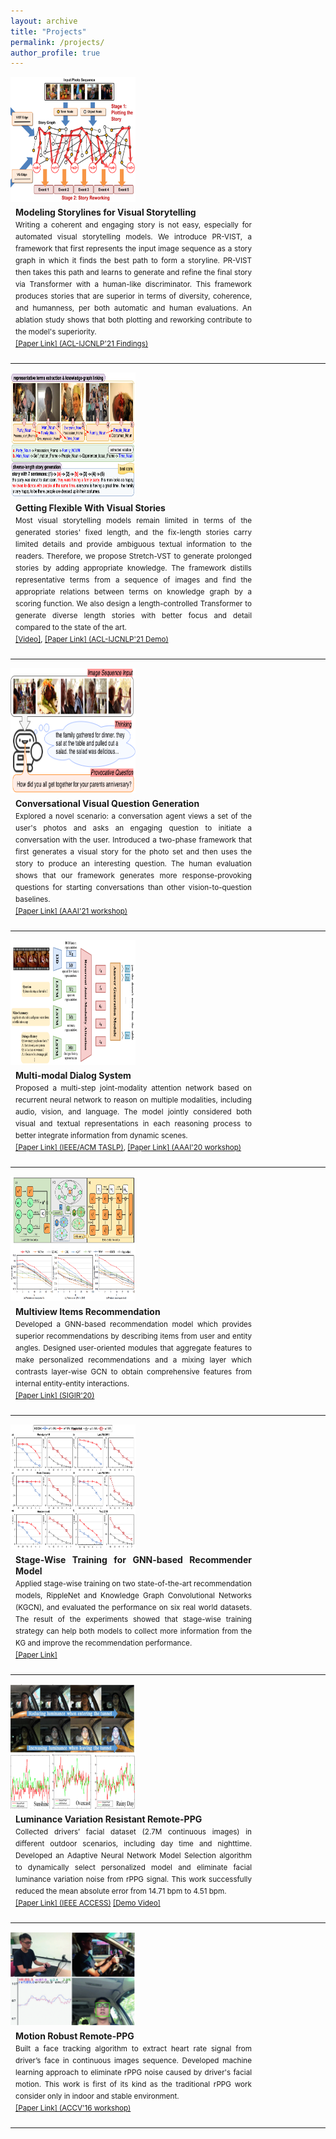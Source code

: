 ```yaml
---
layout: archive
title: "Projects"
permalink: /projects/
author_profile: true
---
```


<div style="float:left">
<img class="logoImg amplifyImg" src="/images/ACL.png" align="left" width="200px" height="200px" >
</div>
<div style="margin:8px;float:left;width:75%;text-align:justify;line-height:18px">
<b>Modeling Storylines for Visual Storytelling</b>
<small><br>Writing a coherent and engaging story is not easy, especially for automated visual storytelling models. We introduce PR-VIST, a framework that first represents the input image sequence as a story graph in which it finds the best path to form a storyline. PR-VIST then takes this path and learns to generate and refine the final story via Transformer with a human-like discriminator. This framework produces stories that are superior in terms of diversity, coherence, and humanness, per both automatic and human evaluations. An ablation study shows that both plotting and reworking contribute to the model's superiority.
<br>
<a href="https://arxiv.org/abs/2105.06950?context=cs.AI">[Paper Link] (ACL-IJCNLP'21 Findings)</a></small>
</div>
<div style="clear:both"></div>
<hr> 



<div style="float:left">
<img class="logoImg amplifyImg" src="/images/Stretch2.png" align="left" width="200px" height="200px" >
</div>
<div style="margin:8px;float:left;width:75%;text-align:justify;line-height:18px">
<b>Getting Flexible With Visual Stories</b>
<small><br>Most visual storytelling models remain limited in terms of the generated stories' fixed length, and the fix-length stories carry limited details and provide ambiguous textual information to the readers. Therefore, we propose Stretch-VST to generate prolonged stories by adding appropriate knowledge. The framework distills representative terms from a sequence of images and find the appropriate relations between terms on knowledge graph by a scoring function. We also design a length-controlled Transformer to generate diverse length stories with better focus and detail compared to the state of the art.
<br>
<a href="https://youtu.be/-uF8IV6T1NU">[Video]</a>, <a href="/files/StretchVIST.pdf" target="_blank">[Paper Link] (ACL-IJCNLP'21 Demo)</a></small>
</div>
<div style="clear:both"></div>
<hr> 

<div style="float:left">
<img class="logoImg amplifyImg" src="/images/fig1_fin.png" align="left" width="200px" height="200px" >
</div>
<div style="margin:8px;float:left;width:75%;text-align:justify;line-height:18px">
<b>Conversational Visual Question Generation</b>
<small><br>Explored a novel scenario: a conversation agent views a set of the user's photos and asks an engaging question to initiate a conversation with the user. Introduced a two-phase framework that first generates a visual story for the photo set and then uses the story to produce an interesting question. The human evaluation shows that our framework generates more response-provoking questions for starting conversations than other vision-to-question baselines.
<br>
<a href="/files/AAAI21_Workshop_VIST_Question.pdf" target="_blank">[Paper Link] (AAAI'21 workshop)</a></small>
</div>
<div style="clear:both"></div>
<hr> 

<div style="float:left">
<img src="/images/AAAI_DSTC.png" align="left" width="200px" height="200px" >
</div>
<div style="margin:8px;float:left;width:75%;text-align:justify;line-height:18px">
<b>Multi-modal Dialog System</b>
<small><br>Proposed a multi-step joint-modality attention network based on recurrent neural network to reason on multiple modalities, including audio, vision, and language. The model jointly considered both visual and textual representations in each reasoning process to better integrate information from dynamic scenes.
<br>
<a href="/files/TASL_final_paper.pdf">[Paper Link] (IEEE/ACM TASLP)</a>, <a href="https://arxiv.org/abs/2001.06206">[Paper Link] (AAAI'20 workshop)</a></small>
</div>
<div style="clear:both"></div>
<hr> 

<div style="float:left">
<img align="left" width="200px" height="200px" src="/images/SIGIR.png">
</div>
<div style="margin:8px;float:left;width:75%;text-align:justify;line-height:18px">
<b>Multiview Items Recommendation</b>
<small><br>Developed a GNN-based recommendation model which provides superior recommendations by describing items from user and entity angles. Designed user-oriented modules that aggregate features to make personalized recommendations and a mixing layer which contrasts layer-wise GCN to obtain comprehensive features from internal entity-entity interactions. 
<br>
<a href="https://arxiv.org/abs/2005.12516">[Paper Link] (SIGIR'20)</a></small>
</div>
<div style="clear:both"></div>
<hr> 


<div style="float:left">
<img align="left" width="200" height="200" src="/images/SW.png">
</div>
<div style="margin:8px;float:left;width:75%;text-align:justify;line-height:18px">
<b>Stage-Wise Training for GNN-based Recommender Model</b>
<small><br>Applied stage-wise training on two state-of-the-art recommendation models, RippleNet and Knowledge Graph Convolutional Networks (KGCN), and evaluated the performance on six real world datasets. The result of the experiments showed that stage-wise training strategy can help both models to collect more information from the KG and improve the recommendation performance. 
<br>
<a href="https://arxiv.org/abs/1908.05611">[Paper Link]</a></small>
</div>
<div style="clear:both"></div>
<hr> 


<div style="float:left">
<img align="left" width="200" height="200" src="/images/ACCESS.png">
</div> 
<div style="margin:8px;float:left;width:75%;text-align:justify;line-height:18px">
<b>Luminance Variation Resistant Remote-PPG</b>
<small><br>Collected drivers’ facial dataset (2.7M continuous images) in different outdoor scenarios, including day time and nighttime. Developed an Adaptive Neural Network Model Selection algorithm to dynamically select personalized model and eliminate facial luminance variation noise from rPPG signal. This work successfully reduced the mean absolute error from 14.71 bpm to 4.51 bpm.
<br>
<a href="https://ieeexplore.ieee.org/document/8701432">[Paper Link] (IEEE ACCESS)</a> <a href="https://www.youtube.com/watch?v=cvw8AeakBt8&feature=youtu.be">[Demo Video]</a> </small>
</div>
<div style="clear:both"></div>
<hr> 


<div style="float:left">
<img align="left" width="200" height="150" src="/images/ACCV.png">
</div> 
<div style="margin:8px;float:left;width:75%;text-align:justify;line-height:18px">
<b>Motion Robust Remote-PPG </b>
<small><br>Built a face tracking algorithm to extract heart rate signal from driver’s face in continuous images sequence. Developed machine learning approach to eliminate rPPG noise caused by driver's facial motion. This work is first of its kind as the traditional rPPG work consider only in indoor and stable environment.
<br>
<a href="https://link.springer.com/chapter/10.1007/978-3-319-54407-6_31">[Paper Link] (ACCV'16 workshop)</a> </small>
</div>
<div style="clear:both"></div>
<hr> 
